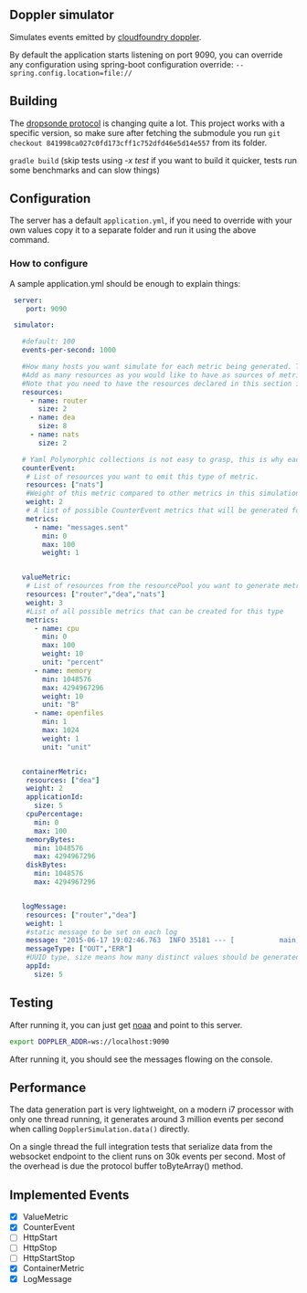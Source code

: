 ## Doppler simulator

Simulates events emitted by [cloudfoundry doppler](http://www.github.com/loggregator).

By default the application starts listening on port 9090, you can override any configuration using spring-boot configuration override: `--spring.config.location=file://`

## Building

The [dropsonde protocol](https://github.com/cloudfoundry/dropsonde-protocol) is changing quite a lot. This project works with a specific version, so make sure after fetching the submodule
you run `git checkout 841998ca027c0fd173cff1c752dfd46e5d14e557` from its folder.

`gradle build` (skip tests using *-x test* if you want to build it quicker, tests run some benchmarks and can slow things) 


## Configuration

The server has a default `application.yml`, if you need to override with your own values copy it to a separate folder and run it using the above command.

### How to configure

A sample application.yml should be enough to explain things:

```yaml
 server:
    port: 9090

 simulator:

   #default: 100
   events-per-second: 1000

   #How many hosts you want simulate for each metric being generated. This will map to the Envelope index and ip (each resource gets an unique IP from the simulator)
   #Add as many resources as you would like to have as sources of metrics
   #Note that you need to have the resources declared in this section if you want to use them on metrics declaration bellow
   resources:
     - name: router
       size: 2
     - name: dea
       size: 8
     - name: nats
       size: 2

   # Yaml Polymorphic collections is not easy to grasp, this is why each metric is represented as a high level entity
   counterEvent:
    # List of resources you want to emit this type of metric.
    resources: ["nats"]
    #Weight of this metric compared to other metrics in this simulation
    weight: 2
    # A list of possible CounterEvent metrics that will be generated for each time simulation.data() is called
    metrics:
      - name: "messages.sent"
        min: 0
        max: 100
        weight: 1


   valueMetric:
    # List of resources from the resourcePool you want to generate metrics from
    resources: ["router","dea","nats"]
    weight: 3
    #List of all possible metrics that can be created for this type
    metrics:
      - name: cpu
        min: 0
        max: 100
        weight: 10
        unit: "percent"
      - name: memory
        min: 1048576
        max: 4294967296
        weight: 10
        unit: "B"
      - name: openfiles
        min: 1
        max: 1024
        weight: 1
        unit: "unit"


   containerMetric:
    resources: ["dea"]
    weight: 2
    applicationId:
      size: 5
    cpuPercentage:
      min: 0
      max: 100
    memoryBytes:
      min: 1048576
      max: 4294967296
    diskBytes:
      min: 1048576
      max: 4294967296


   logMessage:
    resources: ["router","dea"]
    weight: 1
    #static message to be set on each log
    message: "2015-06-17 19:02:46.763  INFO 35181 --- [           main] ationConfigEmbeddedWebApplicationContext : Refreshing org.springframework.boot.context.embedded.AnnotationConfigEmbeddedWebApplicationContext@73a1e9a9: startup date [Wed Jun 17 19:02:46 EDT 2015]; root of context hierarchy"
    messageType: ["OUT","ERR"]
    #UUID type, size means how many distinct values should be generated
    appId:
      size: 5

```

## Testing

After running it, you can just get [noaa](https://github.com/cloudfoundry/noaa) and point to this server. 

```bash
export DOPPLER_ADDR=ws://localhost:9090 
```

After running it, you should see the messages flowing on the console.

## Performance

The data generation part is very lightweight, on a modern i7 processor with only one thread running, it generates around 3 million events per second
when calling `DopplerSimulation.data()` directly.

On a single thread the full integration tests that serialize data from the websocket endpoint to the client runs on 30k events per second. Most of 
the overhead is due the protocol buffer toByteArray() method.

## Implemented Events 

- [x] ValueMetric
- [x] CounterEvent
- [ ] HttpStart
- [ ] HttpStop
- [ ] HttpStartStop
- [x] ContainerMetric
- [x] LogMessage
